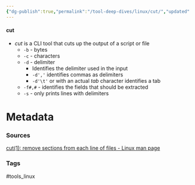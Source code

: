 ```yaml
---
{"dg-publish":true,"permalink":"/tool-deep-dives/linux/cut/","updated":"2024-03-09T11:55:51.000-08:00"}
---
```


#### cut
- *cut* is a CLI tool that cuts up the output of a script or file
	- `-b` - bytes
	- `-c` - characters
	- `-d` - delimiter
		- Identifies the delimiter used in the input
		- `-d','` identifies commas as delimiters
		- `-d'\t'` or with an actual *tab* character identifies a tab
	- `-f#,#` - identifies the fields that should be extracted
	- `-s` - only prints lines with delimiters






# Metadata

### Sources
[cut(1): remove sections from each line of files - Linux man page](https://linux.die.net/man/1/cut)

### Tags
#tools_linux 
